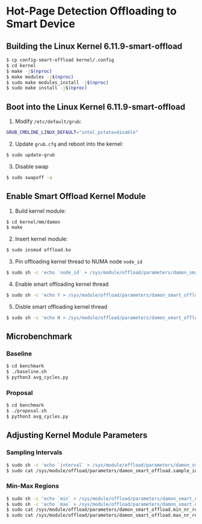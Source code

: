 # Hot-Page Detection Offloading to Smart Device

## Building the Linux Kernel 6.11.9-smart-offload

```bash
$ cp config-smart-offload kernel/.config
$ cd kernel
$ make -j$(nproc)
$ make modules -j$(nproc)
$ sudo make modules_install -j$(nproc)
$ sudo make install -j$(nproc)
```


## Boot into the Linux Kernel 6.11.9-smart-offload

1. Modify `/etc/default/grub`:
```bash
GRUB_CMDLINE_LINUX_DEFAULT="intel_pstate=disable"
```
2. Update `grub.cfg` and reboot into the kernel:
```bash
$ sudo update-grub
```

3. Disable swap
```bash
$ sudo swapoff -a
```

## Enable Smart Offload Kernel Module

1. Build kernel module:
```bash
$ cd kernel/mm/damon
$ make
```
2. Insert kernel module:
```bash
$ sudo insmod offload.ko
```

3. Pin offloading kernel thread to NUMA node `node_id`
```bash
$ sudo sh -c 'echo `node_id` > /sys/module/offload/parameters/damon_smart_offload.numa_node'
```

4. Enable smart offloading kernel thread
```bash
$ sudo sh -c 'echo Y > /sys/module/offload/parameters/damon_smart_offload.enabled'
```

5. Disble smart offloading kernel thread
```bash
$ sudo sh -c 'echo N > /sys/module/offload/parameters/damon_smart_offload.enabled'
```

## Microbenchmark

### Baseline
```bash
$ cd benchmark
$ ./baseline.sh
$ python3 avg_cycles.py
```

### Proposal
```bash
$ cd benchmark
$ ./proposal.sh
$ python3 avg_cycles.py
```


## Adjusting Kernel Module Parameters

### Sampling Intervals
```bash
$ sudo sh -c 'echo `interval` > /sys/module/offload/parameters/damon_smart_offload.sample_interval'
$ sudo cat /sys/module/offload/parameters/damon_smart_offload.sample_interval
```

### Min-Max Regions
```bash
$ sudo sh -c 'echo `min` > /sys/module/offload/parameters/damon_smart_offload.min_nr_regions'
$ sudo sh -c 'echo `max` > /sys/module/offload/parameters/damon_smart_offload.max_nr_regions'
$ sudo cat /sys/module/offload/parameters/damon_smart_offload.min_nr_regions
$ sudo cat /sys/module/offload/parameters/damon_smart_offload.max_nr_regions
```

